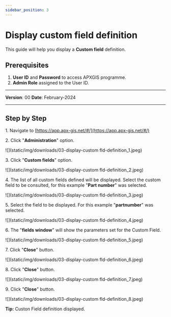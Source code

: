 ```yaml
---
sidebar_position: 3
---
```


# Display custom field definition

This guide will help you display a **Custom field** definition.

## **Prerequisites**
1.	**User ID** and **Password** to access APXGIS programme.
2.	**Admin Role** assigned to the User ID.

------------

**Version**: 00
**Date**: February-2024

------------
## **Step by Step**


1\. Navigate to [https://app.apx-gis.net/#/](https://app.apx-gis.net/#/)


2\. Click "**Administration**" option.

![](static/img/downloads/03-display-custom fld-definition_1.jpeg)


3\. Click "**Custom fields**" option.

![](static/img/downloads/03-display-custom fld-definition_2.jpeg)


4\. The list of all custom fields defined will be displayed. Select the custom field to be consulted, for  this example "**Part number**" was selected.

![](static/img/downloads/03-display-custom fld-definition_3.jpeg)


5\. Select the field to be displayed. For this example "**partnumber**" was selected.

![](static/img/downloads/03-display-custom fld-definition_4.jpeg)


6\. The "**fields window**" will show the parameters set  for the Custom Field.

![](static/img/downloads/03-display-custom fld-definition_5.jpeg)


7\. Click "**Close**" button.

![](static/img/downloads/03-display-custom fld-definition_6.jpeg)


8\. Click "**Close**" button.

![](static/img/downloads/03-display-custom fld-definition_7.jpeg)


9\. Click "**Close**" button.

![](static/img/downloads/03-display-custom fld-definition_8.jpeg)


**Tip:** Custon Field definition displayed.

